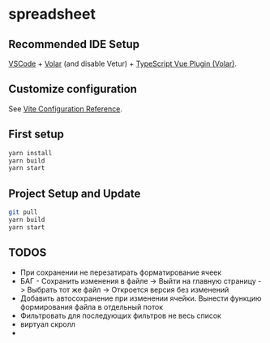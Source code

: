 # spreadsheet

## Recommended IDE Setup

[VSCode](https://code.visualstudio.com/) + [Volar](https://marketplace.visualstudio.com/items?itemName=Vue.volar) (and disable Vetur) + [TypeScript Vue Plugin (Volar)](https://marketplace.visualstudio.com/items?itemName=Vue.vscode-typescript-vue-plugin).

## Customize configuration

See [Vite Configuration Reference](https://vitejs.dev/config/).

## First setup

```sh
yarn install
yarn build
yarn start
```

## Project Setup and Update

```sh
git pull
yarn build
yarn start
```

## TODOS
- При сохранении не перезатирать форматирование ячеек
- БАГ - Сохранить изменения в файле -> Выйти на главную страницу -> Выбрать тот же файл -> Откроется версия без изменений
- Добавить автосохранение при изменении ячейки. Вынести функцию формирования файла в отдельный поток
- Фильтровать для последующих фильтров не весь список
- виртуал скролл
- 
